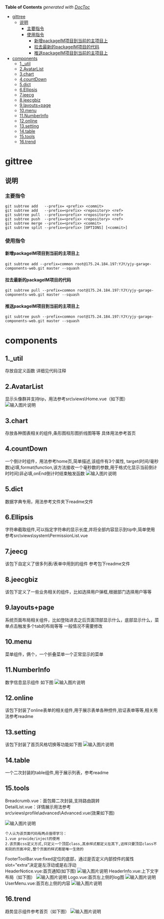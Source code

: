 <!-- START doctoc generated TOC please keep comment here to allow auto update -->
<!-- DON'T EDIT THIS SECTION, INSTEAD RE-RUN doctoc TO UPDATE -->
**Table of Contents**  *generated with [DocToc](https://github.com/thlorenz/doctoc)*

- [gittree](#gittree)
  - [说明](#%E8%AF%B4%E6%98%8E)
    - [主要指令](#%E4%B8%BB%E8%A6%81%E6%8C%87%E4%BB%A4)
    - [使用指令](#%E4%BD%BF%E7%94%A8%E6%8C%87%E4%BB%A4)
      - [新增packageIM项目到当前的主项目上](#%E6%96%B0%E5%A2%9Epackageim%E9%A1%B9%E7%9B%AE%E5%88%B0%E5%BD%93%E5%89%8D%E7%9A%84%E4%B8%BB%E9%A1%B9%E7%9B%AE%E4%B8%8A)
      - [拉去最新的packageIM项目的代码](#%E6%8B%89%E5%8E%BB%E6%9C%80%E6%96%B0%E7%9A%84packageim%E9%A1%B9%E7%9B%AE%E7%9A%84%E4%BB%A3%E7%A0%81)
      - [推送packageIM项目到当前的主项目上](#%E6%8E%A8%E9%80%81packageim%E9%A1%B9%E7%9B%AE%E5%88%B0%E5%BD%93%E5%89%8D%E7%9A%84%E4%B8%BB%E9%A1%B9%E7%9B%AE%E4%B8%8A)
- [components](#components)
  - [1._util](#1_util)
  - [2.AvatarList](#2avatarlist)
  - [3.chart](#3chart)
  - [4.countDown](#4countdown)
  - [5.dict](#5dict)
  - [6.Ellipsis](#6ellipsis)
  - [7.jeecg](#7jeecg)
  - [8.jeecgbiz](#8jeecgbiz)
  - [9.layouts+page](#9layoutspage)
  - [10.menu](#10menu)
  - [11.NumberInfo](#11numberinfo)
  - [12.online](#12online)
  - [13.setting](#13setting)
  - [14.table](#14table)
  - [15.tools](#15tools)
  - [16.trend](#16trend)

<!-- END doctoc generated TOC please keep comment here to allow auto update -->

# gittree

## 说明

### 主要指令

````shell
git subtree add   --prefix= <prefix> <commit>
git subtree add   --prefix=<prefix> <repository> <ref>
git subtree pull  --prefix=<prefix> <repository> <ref>
git subtree push  --prefix=<prefix> <repository> <ref>
git subtree merge --prefix=<prefix> <commit>
git subtree split --prefix=<prefix> [OPTIONS] [<commit>]
````

### 使用指令

#### 新增packageIM项目到当前的主项目上

````shell
git subtree add --prefix=common root@175.24.184.197:YJY/yjy-garage-components-web.git master --squash
````

#### 拉去最新的packageIM项目的代码

````shell
git subtree pull --prefix=common root@175.24.184.197:YJY/yjy-garage-components-web.git master --squash
````

#### 推送packageIM项目到当前的主项目上

````shell
git subtree push --prefix=common root@175.24.184.197:YJY/yjy-garage-components-web.git master --squash
````

# components

## 1._util

存放自定义函数 详细见代码注释

## 2.AvatarList

显示头像群并支持tip，用法参考src\views\Home.vue（如下图）
![输入图片说明](https://static.oschina.net/uploads/img/201904/12181253_O0Xi.png)

## 3.chart

存放各种图表相关的组件,条形图柱形图折线图等等 具体用法参考首页

## 4.countDown

一个倒计时组件，用法参考home页,简单描述,该组件有3个属性, target(时间/毫秒数)必填,format(function,该方法接收一个毫秒数的参数,用于格式化显示当前倒计时时间)非必填,onEnd倒计时结束触发函数
![输入图片说明](https://static.oschina.net/uploads/img/201904/12182046_mwqJ.png)

## 5.dict

数据字典专用，用法参考文件夹下readme文件

## 6.Ellipsis

字符串截取组件,可以指定字符串的显示长度,并将全部内容显示到tip中,简单使用参考src\views\system\PermissionList.vue

## 7.jeecg

该包下自定义了很多列表/表单中用到的组件 参考包下readme文件

## 8.jeecgbiz

该包下定义了一些业务相关的组件，比如选择用户弹框,根据部门选择用户等等

## 9.layouts+page

系统页面布局相关组件，比如登陆进去之后页面顶部显示什么，底部显示什么，菜单点击触发多个tab的布局等等 一般情况不需要修改

## 10.menu

菜单组件，俩个，一个折叠菜单一个正常显示的菜单

## 11.NumberInfo

数字信息显示组件 如下图
![输入图片说明](https://static.oschina.net/uploads/img/201904/12185858_uvJ5.png)

## 12.online

该包下封装了online表单的相关组件,用于展示表单各种控件,验证表单等等,相关用法参考readme

## 13.setting

该包下封装了首页风格切换等功能如下图
![输入图片说明](https://static.oschina.net/uploads/img/201904/12190520_jySG.png)

## 14.table

一个二次封装的table组件,用于展示列表，参考readme

## 15.tools

Breadcrumb.vue：面包屑二次封装,支持路由跳转  
DetailList.vue：详情展示用法参考src\views\profile\advanced\Advanced.vue(效果如下图)

![输入图片说明](https://static.oschina.net/uploads/img/201904/12193954_Uar6.png)

```shell
个人认为该页面代码有两点值得学习：
1.vue provide/inject的使用
2.该页面css定义方式,只定义一个顶层class,其余样式都定义在其下,这样只要顶层class不和别的页面冲突,整个页面的样式都是唯一生效的
```

FooterToolBar.vue:fixed定位的底部，通过是否定义内部控件的属性slot="extra"决定是左浮动或是右浮动  
HeaderNotice.vue:首页通知(如下图)
![输入图片说明](https://static.oschina.net/uploads/img/201904/12195340_fPe0.png)
HeaderInfo.vue:上下文字布局（如下图）
![输入图片说明](https://static.oschina.net/uploads/img/201904/12195638_dG5o.png)
Logo.vue:首页左上侧的log图
![输入图片说明](https://static.oschina.net/uploads/img/201904/12200908_ihv3.png)
UserMenu.vue:首页右上侧的内容
![输入图片说明](https://static.oschina.net/uploads/img/201904/12201226_laQK.png)

## 16.trend

趋势显示组件参考首页（如下图）
![输入图片说明](https://static.oschina.net/uploads/img/201904/12201600_Wo8K.png)
